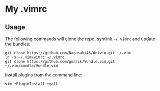 My .vimrc
=========

## Usage

The following commands will clone the repo, symlink `~/.vimrc` and update the
bundles:

    git clone https://github.com/Nagasaki45/dotvim.git ~/.vim
    ln -s ~/.vim/vimrc ~/.vimrc
    git clone https://github.com/gmarik/Vundle.vim.git ~/.vim/bundle/Vundle.vim

Install plugins from the command line:

    vim +PluginInstall +qall
